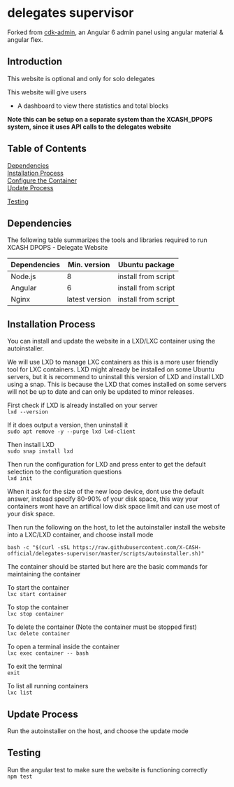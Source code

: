 # delegates supervisor

Forked from [cdk-admin](https://github.com/codetok/cdk-admin), an Angular 6 admin panel using angular material & angular flex.




## Introduction

This website is optional and only for solo delegates

This website will give users
* A dashboard to view there statistics and total blocks

**Note this can be setup on a separate system than the XCASH_DPOPS system, since it uses API calls to the delegates website**



## Table of Contents  
[Dependencies](#dependencies)  
[Installation Process](#installation-process)  
[Configure the Container](#configure-the-container)  
[Update Process](#update-process)

[Testing](#testing) 
 
 
## Dependencies

The following table summarizes the tools and libraries required to run XCASH DPOPS - Delegate Website

| Dependencies                                 | Min. version  | Ubuntu package            |
| -------------------------------------------- | ------------- | ------------------------- |
| Node.js                                      | 8             |  install from script    | 
| Angular                                      | 6             |  install from script         |
| Nginx                                  | latest version | install from script |



## Installation Process

You can install and update the website in a LXD/LXC container using the autoinstaller.
 
We will use LXD to manage LXC containers as this is a more user friendly tool for LXC containers. LXD might already be installed on some Ubuntu servers, but it is recommend to uninstall this version of LXD and install LXD using a snap. This is because the LXD that comes installed on some servers will not be up to date and can only be updated to minor releases.

First check if LXD is already installed on your server  
`lxd --version`

If it does output a version, then uninstall it  
`sudo apt remove -y --purge lxd lxd-client`

Then install LXD  
`sudo snap install lxd`

Then run the configuration for LXD and press enter to get the default selection to the configuration questions  
`lxd init`

When it ask for the size of the new loop device, dont use the default answer, instead specify 80-90% of your disk space, this way your containers wont have an artifical low disk space limit and can use most of your disk space.

Then run the following on the host, to let the autoinstaller install the website into a LXC/LXD container, and choose install mode

```
bash -c "$(curl -sSL https://raw.githubusercontent.com/X-CASH-official/delegates-supervisor/master/scripts/autoinstaller.sh)"
```

The container should be started but here are the basic commands for maintaining the container

To start the container  
`lxc start container`

To stop the container  
`lxc stop container`

To delete the container (Note the container must be stopped first)  
`lxc delete container`

To open a terminal inside the container  
`lxc exec container -- bash`

To exit the terminal  
`exit`

To list all running containers  
`lxc list`



## Update Process

Run the autoinstaller on the host, and choose the update mode



## Testing

Run the angular test to make sure the website is functioning correctly  
`npm test`